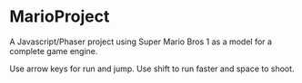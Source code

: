 # MarioProject
A Javascript/Phaser project using Super Mario Bros 1 as a model for a complete game engine.

Use arrow keys for run and jump. Use shift to run faster and space to shoot.